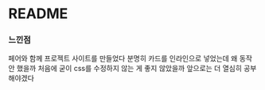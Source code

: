# README

### 느낀점
페어와 함께 프로젝트 사이트를 만들었다
분명히 카드를 인라인으로 넣었는데 왜 동작 안 했을까
처음에 굳이 css를 수정하지 않는 게 좋지 않았을까
앞으로는 더 열심히 공부해야겠다

